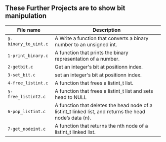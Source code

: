## These Further Projects are to show bit manipulation

|File name | Description |
|----------|-------------|
| `0-binary_to_uint.c` | A Write a function that converts a binary number to an unsigned int.|
| `1-print_binary.c` | A function that prints the binary representation of a number.|
| `2-getbit.c` |Get an integer's bit at positionn index. |
| `3-set_bit.c` | set an integer's bit at positionn index. |
| `4-free_listint.c` | A function that frees a listint_t list. |
| `5-free_listint2.c` | A function that frees a listint_t list and sets head to NULL |
| `6-pop_listint.c` | A function that deletes the head node of a listint_t linked list, and returns the head node’s data (n). |
| `7-get_nodeint.c` | A function that returns the nth node of a listint_t linked list. |
